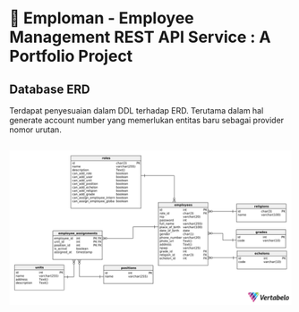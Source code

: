 # 🚀 Emploman - Employee Management REST API Service : A Portfolio Project
## Database ERD

Terdapat penyesuaian dalam DDL terhadap ERD. Terutama dalam hal generate account number yang memerlukan entitas baru sebagai provider nomor urutan.

![Database ERD](documents/emploman-erd.png)
---
